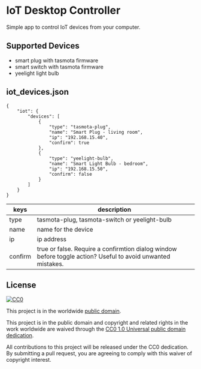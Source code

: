 # IoT Desktop Controller

Simple app to control IoT devices from your computer.

## Supported Devices

- smart plug with tasmota firmware
- smart switch with tasmota firmware
- yeelight light bulb


## iot_devices.json

    {
        "iot": {
            "devices": [
                {
                    "type": "tasmota-plug",
                    "name": "Smart Plug - living room",
                    "ip": "192.168.15.40",
                    "confirm": true
                },
                {
                    "type": "yeelight-bulb",
                    "name": "Smart Light Bulb - bedroom",
                    "ip": "192.168.15.50",
                    "confirm": false
                }
            ]
        }
    }

| keys       | description |
|---        |--- |
| type       | tasmota-plug, tasmota-switch or yeelight-bulb|
| name       | name for the device|
| ip         | ip address |
| confirm    | true or false. Require a confirmtion dialog window before toggle action? Useful to avoid unwanted mistakes.|


## License ##

[![CC0](https://licensebuttons.net/p/zero/1.0/88x31.png)](https://creativecommons.org/publicdomain/zero/1.0/)

This project is in the worldwide [public domain](LICENSE).

This project is in the public domain and copyright and related rights in the work worldwide are waived through the [CC0 1.0 Universal public domain dedication](https://creativecommons.org/publicdomain/zero/1.0/).

All contributions to this project will be released under the CC0 dedication. By submitting a pull request, you are agreeing to comply with this waiver of copyright interest.
